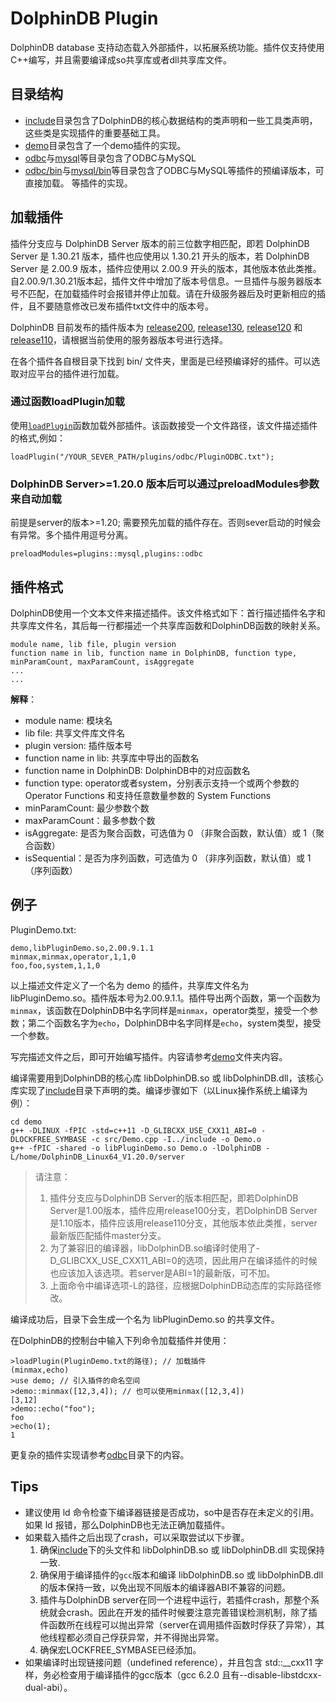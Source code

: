 # DolphinDB Plugin

DolphinDB database 支持动态载入外部插件，以拓展系统功能。插件仅支持使用C++编写，并且需要编译成so共享库或者dll共享库文件。

## 目录结构
* [include](./include)目录包含了DolphinDB的核心数据结构的类声明和一些工具类声明，这些类是实现插件的重要基础工具。  
* [demo](./demo)目录包含了一个demo插件的实现。  
* [odbc](./odbc)与[mysql](./mysql)等目录包含了ODBC与MySQL
* [odbc/bin](./odbc/bin)与[mysql/bin](./mysql/bin)等目录包含了ODBC与MySQL等插件的预编译版本，可直接加载。
等插件的实现。

## 加载插件

插件分支应与 DolphinDB Server 版本的前三位数字相匹配，即若 DolphinDB Server 是 1.30.21 版本，插件也应使用以 1.30.21 开头的版本，若 DolphinDB Server 是 2.00.9 版本，插件应使用以 2.00.9 开头的版本，其他版本依此类推。自2.00.9/1.30.21版本起，插件文件中增加了版本号信息。一旦插件与服务器版本号不匹配，在加载插件时会报错并停止加载。请在升级服务器后及时更新相应的插件，且不要随意修改已发布插件txt文件中的版本号。

DolphinDB 目前发布的插件版本为 [release200](https://github.com/dolphindb/DolphinDBPlugin/tree/release200), [release130](https://github.com/dolphindb/DolphinDBPlugin/tree/release130), [release120](https://github.com/dolphindb/DolphinDBPlugin/tree/release120) 和 [release110](https://github.com/dolphindb/DolphinDBPlugin/tree/release110)，请根据当前使用的服务器版本号进行选择。

在各个插件各自根目录下找到 bin/ 文件夹，里面是已经预编译好的插件。可以选取对应平台的插件进行加载。

### 通过函数loadPlugin加载

使用[`loadPlugin`](https://www.dolphindb.cn/cn/help/loadPlugin.html)函数加载外部插件。该函数接受一个文件路径，该文件描述插件的格式,例如：

```
loadPlugin("/YOUR_SEVER_PATH/plugins/odbc/PluginODBC.txt"); 
```

### DolphinDB Server>=1.20.0 版本后可以通过preloadModules参数来自动加载

前提是server的版本>=1.20; 需要预先加载的插件存在。否则sever启动的时候会有异常。多个插件用逗号分离。
```
preloadModules=plugins::mysql,plugins::odbc
```

  

## 插件格式

DolphinDB使用一个文本文件来描述插件。该文件格式如下：首行描述插件名字和共享库文件名，其后每一行都描述一个共享库函数和DolphinDB函数的映射关系。  
```
module name, lib file, plugin version
function name in lib, function name in DolphinDB, function type, minParamCount, maxParamCount, isAggregate
...
...
```
**解释**：
* module name: 模块名
* lib file: 共享文件库文件名
* plugin version: 插件版本号  
* function name in lib: 共享库中导出的函数名  
* function name in DolphinDB: DolphinDB中的对应函数名  
* function type: operator或者system，分别表示支持一个或两个参数的 Operator Functions 和支持任意数量参数的 System Functions
* minParamCount: 最少参数个数  
* maxParamCount：最多参数个数  
* isAggregate: 是否为聚合函数，可选值为 0 （非聚合函数，默认值）或 1（聚合函数） 
* isSequential：是否为序列函数，可选值为 0 （非序列函数，默认值）或 1（序列函数） 

## 例子
PluginDemo.txt:
```
demo,libPluginDemo.so,2.00.9.1.1
minmax,minmax,operator,1,1,0
foo,foo,system,1,1,0
```
以上描述文件定义了一个名为 demo 的插件，共享库文件名为 libPluginDemo.so。插件版本号为2.00.9.1.1。插件导出两个函数，第一个函数为`minmax`，该函数在DolphinDB中名字同样是`minmax`，operator类型，接受一个参数；第二个函数名字为`echo`，DolphinDB中名字同样是`echo`，system类型，接受一个参数。

写完描述文件之后，即可开始编写插件。内容请参考[demo](./demo)文件夹内容。

编译需要用到DolphinDB的核心库 libDolphinDB.so 或 libDolphinDB.dll，该核心库实现了[include](./include)目录下声明的类。编译步骤如下（以Linux操作系统上编译为例）：
```
cd demo
g++ -DLINUX -fPIC -std=c++11 -D_GLIBCXX_USE_CXX11_ABI=0 -DLOCKFREE_SYMBASE -c src/Demo.cpp -I../include -o Demo.o
g++ -fPIC -shared -o libPluginDemo.so Demo.o -lDolphinDB -L/home/DolphinDB_Linux64_V1.20.0/server
```
> 请注意： 
> 1. 插件分支应与DolphinDB Server的版本相匹配，即若DolphinDB Server是1.00版本，插件应用release100分支，若DolphinDB Server是1.10版本，插件应该用release110分支，其他版本依此类推，server最新版匹配插件master分支。
> 2. 为了兼容旧的编译器，libDolphinDB.so编译时使用了-D_GLIBCXX_USE_CXX11_ABI=0的选项，因此用户在编译插件的时候也应该加入该选项。若server是ABI=1的最新版，可不加。
> 3. 上面命令中编译选项-L的路径，应根据DolphinDB动态库的实际路径修改。
 
编译成功后，目录下会生成一个名为 libPluginDemo.so 的共享文件。

在DolphinDB的控制台中输入下列命令加载插件并使用：
```
>loadPlugin(PluginDemo.txt的路径); // 加载插件
(minmax,echo)
>use demo; // 引入插件的命名空间
>demo::minmax([12,3,4]); // 也可以使用minmax([12,3,4])
[3,12]
>demo::echo("foo");
foo
>echo(1);
1
```

更复杂的插件实现请参考[odbc](./odbc)目录下的内容。

## Tips
* 建议使用 ld 命令检查下编译器链接是否成功，so中是否存在未定义的引用。如果 ld 报错，那么DolphinDB也无法正确加载插件。
* 如果载入插件之后出现了crash，可以采取尝试以下步骤。  
   1. 确保[include](./include)下的头文件和 libDolphinDB.so 或 libDolphinDB.dll 实现保持一致.
   2. 确保用于编译插件的```gcc```版本和编译 libDolphinDB.so 或 libDolphinDB.dll 的版本保持一致，以免出现不同版本的编译器ABI不兼容的问题。
   3. 插件与DolphinDB server在同一个进程中运行，若插件crash，那整个系统就会crash。因此在开发的插件时候要注意完善错误检测机制，除了插件函数所在线程可以抛出异常（server在调用插件函数时俘获了异常），其他线程都必须自己俘获异常，并不得抛出异常。
   4. 确保宏LOCKFREE_SYMBASE已经添加。
* 如果编译时出现链接问题（undefined reference），并且包含 std::__cxx11 字样，务必检查用于编译插件的gcc版本（gcc 6.2.0 且有--disable-libstdcxx-dual-abi）。

